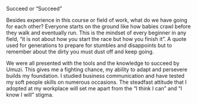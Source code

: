 Succeed or “Succeed”

Besides experience in this course or field of work, what do we have going for each other? Everyone starts on the ground like how babies crawl before they walk and eventually run. This is the mindset of every beginner in any field, “it is not about how you start the race but how you finish it”. A quote used for generations to prepare for stumbles and disappoints but to remember about the dirty you must dust off and keep going.

We were all presented with the tools and the knowledge to succeed by Umuzi. This gives me a fighting chance, my ability to adapt and persevere builds my foundation. I studied business communication and have tested my soft people skills on numerous occasions. The steadfast attitude that I adopted at my workplace will set me apart from the “I think I can” and “I know I will” stigma.